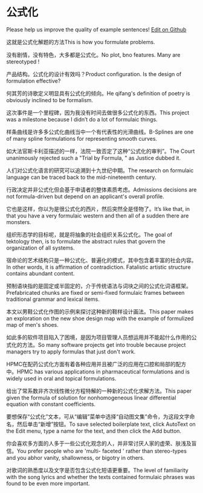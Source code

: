 # 公式化

Please help us improve the quality of example sentences! [Edit on Github](https://github.com/jiyushe/jiyu-example-sentence-source/blob/main/chinese/gongshihua.md)

<p><span class="chinese">这就是公式化解题的方法</span><span class="english">This is how you formulate problems.</span></p>

<p><span class="chinese">没有剧情，没有特色，大多都是公式化。</span><span class="english">No plot, bno features. Many are stereotyped !</span></p>

<p><span class="chinese">产品结构。公式化的设计有效吗？</span><span class="english">Product configuration. Is the design of formulation effective?</span></p>

<p><span class="chinese">何其芳的诗歌定义明显具有公式化的倾向。</span><span class="english">He qifang's definition of poetry is obviously inclined to be formalism.</span></p>

<p><span class="chinese">这次事件是一个里程碑，因为我没有时间去做很多公式化的东西。</span><span class="english">This project was a milestone because I didn’t do a lot of formulaic things.</span></p>

<p><span class="chinese">样条曲线是许多多公式化曲线当中一个有代表性的光滑曲线。</span><span class="english">B-Splines are one of many spline formulations for representing smooth curves.</span></p>

<p><span class="chinese">如大法官斯卡利亚描述的一样，法院一致否定了这种“公式化的审判”。</span><span class="english">The Court unanimously rejected such a "Trial by Formula, " as Justice dubbed it.</span></p>

<p><span class="chinese">人们对公式化语言的研究可以追溯到十九世纪中期。</span><span class="english">The research on formulaic language can be traced back to the mid-nineteenth century.</span></p>

<p><span class="chinese">行政决定并非公式化但会基于申请者的整体素质考虑。</span><span class="english">Admissions decisions are not formula-driven but depend on an applicant's overall profile.</span></p>

<p><span class="chinese">它也是这样，你以为是很公式化的西片，然后突然全是怪物了。</span><span class="english">It’s like that, in that you have a very formulaic western and then all of a sudden there are monsters.</span></p>

<p><span class="chinese">组织形态学的目标呢，就是将抽象的社会组织关系公式化。</span><span class="english">The goal of tektology then, is to formulate the abstract rules that govern the organization of all systems.</span></p>

<p><span class="chinese">宿命论的艺术结构只是一种公式化、普遍化的模式，其中包含着丰富的社会内容。</span><span class="english">In other words, it is affirmation of contradiction. Fatalistic artistic structure contains abundant content.</span></p>

<p><span class="chinese">预制语块指的是固定或半固定的，介于传统语法与词块之间的公式化词语框架。</span><span class="english">Prefabricated chunks are fixed or semi-fixed formulaic frames between traditional grammar and lexical items.</span></p>

<p><span class="chinese">本文以男鞋公式化作图的示例来探讨这种新的鞋样设计画法。</span><span class="english">This paper makes an exploration on the new shoe design map with the example of formulized map of men's shoes.</span></p>

<p><span class="chinese">如此多的软件项目陷入了困境，是因为项目管理人员想运用并不能起什么作用的公式化的方法。</span><span class="english">So many software projects get into trouble because project managers try to apply formulas that just don't work.</span></p>

<p><span class="chinese">HPMC在配药公式化方面有着各种应用并且被广泛的应用在口腔和局部的配方中。</span><span class="english">HPMC has various applications in pharmaceutical formulations and is widely used in oral and topical formulations.</span></p>

<p><span class="chinese">给出了常系数非齐次线性微分方程特解的一种新的公式化求解方法。</span><span class="english">This paper given the formula of solution for nonhomogeneous linear differential equation with constant coefficients.</span></p>

<p><span class="chinese">要想保存“公式化”文本，可从“编辑”菜单中选择“自动图文集”命令，为这段文字命名，然后单击“新增”按钮。</span><span class="english">To save selected boilerplate text, click AutoText on the Edit menu, type a name for the text, and then click the Add button.</span></p>

<p><span class="chinese">你会喜欢多方面的人多于一些公式化观念的人，并非常讨厌人家的虚荣、肤浅及盲信。</span><span class="english">You prefer people who are 'multi- faceted ' rather than stereo-types and you abhor vanity, shallowness, or bigotry in others.</span></p>

<p><span class="chinese">对歌词的熟悉度以及文字是否包含公式化短语更重要。</span><span class="english">The level of familiarity with the song lyrics and whether the texts contained formulaic phrases was found to be even more important.</span></p>

